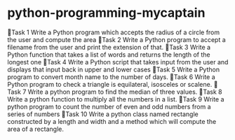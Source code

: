 # python-programming-mycaptain
🌟Task 1
Write a Python program which accepts the radius of a circle from the user and compute the area
🌟Task 2
Write a Python program to accept a filename from the user and print the extension of that.
🌟Task 3
Write a Python function that takes a list of words and returns the length of the longest one
🌟Task 4
Write a Python script that takes input from the user and displays that input back in upper and lower cases
🌟Task 5
Write a Python program to convert month name to the number of days.
🌟Task 6
Write a Python program to check a triangle is equilateral, isosceles or scalene.
🌟Task 7
Write a python program to find the median of three values.
🌟Task 8
Write a python function to multiply all the numbers in a list.
🌟Task 9
Write a python program to count the number of even and odd numbers from a series of numbers
🌟Task 10
Write a python class named rectangle constructed by a length and width and a method which will compute the area of a rectangle.
